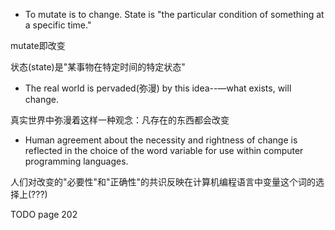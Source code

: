 + To mutate is to change. State is "the particular condition of something at a specific time."

mutate即改变

状态(state)是"某事物在特定时间的特定状态"

+ The real world is pervaded(弥漫) by this idea--—what exists, will change.

真实世界中弥漫着这样一种观念：凡存在的东西都会改变

+ Human agreement about the necessity and rightness of change is reflected in the choice of the word variable for use within computer programming languages.

人们对改变的"必要性"和"正确性"的共识反映在计算机编程语言中变量这个词的选择上(???)

TODO page 202
